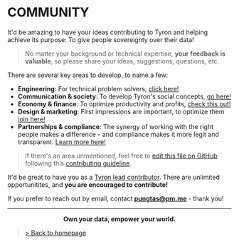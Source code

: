 # COMMUNITY
It'd be amazing to have your ideas contributing to Tyron and helping achieve its purpose: To give people sovereignty over their data!  

> No matter your background or technical expertise, **your feedback is valuable**, so please share your ideas, suggestions, questions, etc.

There are several key areas to develop, to name a few: 
- **Engineering**: For technical problem solvers, [click here!](https://github.com/pungtas/tyron/blob/master/community/contributors/engineering.md)
- **Communication & society**: To develop Tyron's social concepts, [go here!](https://github.com/pungtas/tyron/blob/master/community/contributors/communication&society.md)
- **Economy & finance**: To optimize productivity and profits, [check this out!](https://github.com/pungtas/tyron/blob/master/community/contributors/economy&finance.md)
- **Design & marketing**: First impressions are important, to optimize them [join here!](https://github.com/pungtas/tyron/blob/master/community/contributors/design&marketing.md)
- **Partnerships & compliance**: The synergy of working with the right people makes a difference - and compliance makes it more legit and transparent. [Learn more here!](https://github.com/pungtas/tyron/blob/master/community/contributors/partnerships&compliance.md)
> If there's an area unmentioned, feel free to [edit this file on GitHub](https://github.com/pungtas/tyron/blob/master/community/README.md) following this [contributing guideline](https://github.com/pungtas/tyron/blob/master/community/CONTRIBUTING.md).

It'd be great to have you as a [Tyron lead contributor](./leadContributors.md). There are unlimited opportunitites, and **you are encouraged to contribute!**

If you prefer to reach out by email, contact **pungtas@pm.me** - thank you!

---

<div style="text-align:center">
 <p><b>Own your data, empower your world.</b></p>
</div>

> <a href="/"> > Back to homepage </a>
